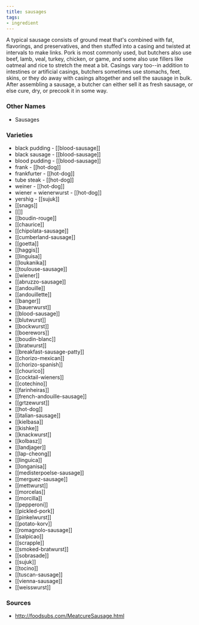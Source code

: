 ```yaml
---
title: sausages
tags:
- ingredient
---
```

A typical sausage consists of ground meat that's combined with fat, flavorings, and preservatives, and then stuffed into a casing and twisted at intervals to make links. Pork is most commonly used, but butchers also use beef, lamb, veal, turkey, chicken, or game, and some also use fillers like oatmeal and rice to stretch the meat a bit. Casings vary too--in addition to intestines or artificial casings, butchers sometimes use stomachs, feet, skins, or they do away with casings altogether and sell the sausage in bulk. After assembling a sausage, a butcher can either sell it as fresh sausage, or else cure, dry, or precook it in some way.

### Other Names

* Sausages

### Varieties

* black pudding - [[blood-sausage]]
* black sausage - [[blood-sausage]]
* blood pudding - [[blood-sausage]]
* frank - [[hot-dog]]
* frankfurter - [[hot-dog]]
* tube steak - [[hot-dog]]
* weiner - [[hot-dog]]
* wiener = wienerwurst - [[hot-dog]]
* yershig - [[sujuk]]
* [[snags]]
* [[]]
* [[boudin-rouge]]
* [[chaurice]]
* [[chipolata-sausage]]
* [[cumberland-sausage]]
* [[goetta]]
* [[haggis]]
* [[linguisa]]
* [[loukanika]]
* [[toulouse-sausage]]
* [[wiener]]
* [[abruzzo-sausage]]
* [[andouille]]
* [[andouillette]]
* [[banger]]
* [[bauerwurst]]
* [[blood-sausage]]
* [[blutwurst]]
* [[bockwurst]]
* [[boerewors]]
* [[boudin-blanc]]
* [[bratwurst]]
* [[breakfast-sausage-patty]]
* [[chorizo-mexican]]
* [[chorizo-spanish]]
* [[chourico]]
* [[cocktail-wieners]]
* [[cotechino]]
* [[farinheiras]]
* [[french-andouille-sausage]]
* [[grtzewurst]]
* [[hot-dog]]
* [[italian-sausage]]
* [[kielbasa]]
* [[kishke]]
* [[knackwurst]]
* [[kolbasz]]
* [[landjager]]
* [[lap-cheong]]
* [[linguica]]
* [[longanisa]]
* [[medisterpoelse-sausage]]
* [[merguez-sausage]]
* [[mettwurst]]
* [[morcelas]]
* [[morcilla]]
* [[pepperoni]]
* [[pickled-pork]]
* [[pinkelwurst]]
* [[potato-korv]]
* [[romagnolo-sausage]]
* [[salpicao]]
* [[scrapple]]
* [[smoked-bratwurst]]
* [[sobrasade]]
* [[sujuk]]
* [[tocino]]
* [[tuscan-sausage]]
* [[vienna-sausage]]
* [[weisswurst]]

### Sources
* http://foodsubs.com/MeatcureSausage.html
